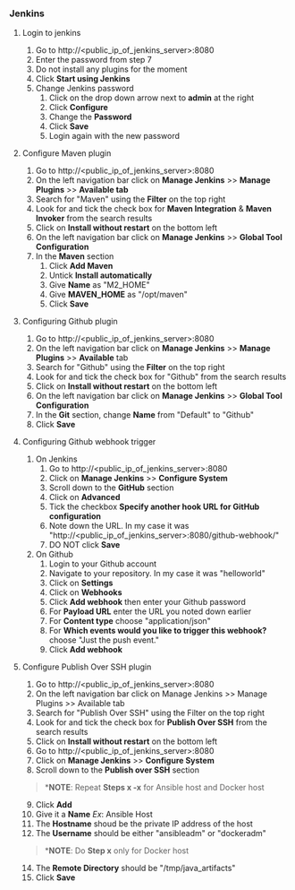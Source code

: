### Jenkins

1. Login to jenkins
    1. Go to http://<public_ip_of_jenkins_server>:8080
    2. Enter the password from step 7
    3. Do not install any plugins for the moment
    4. Click **Start using Jenkins**
    5. Change Jenkins password
        1. Click on the drop down arrow next to **admin** at the right
        2. Click **Configure**
        3. Change the **Password**
        4. Click **Save**
        5. Login again with the new password
        
2. Configure Maven plugin
    1. Go to http://<public_ip_of_jenkins_server>:8080
    2. On the left navigation bar click on **Manage Jenkins** >> **Manage Plugins** >> **Available tab**
    3. Search for "Maven" using the **Filter** on the top right
    4. Look for and tick the check box for **Maven Integration** & **Maven Invoker** from the search results
    5. Click on **Install without restart** on the bottom left
    6. On the left navigation bar click on **Manage Jenkins** >> **Global Tool Configuration**
    7. In the **Maven** section
        1. Click **Add Maven**
        2. Untick **Install automatically**
        3. Give **Name** as "M2_HOME"
        4. Give **MAVEN_HOME** as "/opt/maven"
        5. Click **Save**

3. Configuring Github plugin
    1. Go to http://<public_ip_of_jenkins_server>:8080
    2. On the left navigation bar click on **Manage Jenkins** >> **Manage Plugins** >> **Available** tab
    3. Search for "Github" using the **Filter** on the top right
    4. Look for and tick the check box for "Github" from the search results
    5. Click on **Install without restart** on the bottom left
    6. On the left navigation bar click on **Manage Jenkins** >> **Global Tool Configuration**
    7. In the **Git** section, change **Name** from "Default" to "Github"
    8. Click **Save**

4. Configuring Github webhook trigger
    1. On Jenkins
        1. Go to http://<public_ip_of_jenkins_server>:8080
        2. Click on **Manage Jenkins** >> **Configure System**
        3. Scroll down to the **GitHub** section
        4. Click on **Advanced**
        5. Tick the checkbox **Specify another hook URL for GitHub configuration**
        6. Note down the URL. In my case it was "http://<public_ip_of_jenkins_server>:8080/github-webhook/"
        7. DO NOT click **Save**
    2. On Github
        1. Login to your Github account
        2. Navigate to your repository. In my case it was "helloworld"
        3. Click on **Settings**
        4. Click on **Webhooks**
        5. Click **Add webhook** then enter your Github password
        6. For **Payload URL** enter the URL you noted down earlier
        7. For **Content type** choose "application/json"
        8. For **Which events would you like to trigger this webhook?** choose "Just the push event."
        9. Click **Add webhook**

5. Configure Publish Over SSH plugin
    1. Go to http://<public_ip_of_jenkins_server>:8080
    2. On the left navigation bar click on Manage Jenkins >> Manage Plugins >> Available tab
    3. Search for "Publish Over SSH" using the Filter on the top right
    4. Look for and tick the check box for **Publish Over SSH** from the search results
    5. Click on **Install without restart** on the bottom left
    6. Go to http://<public_ip_of_jenkins_server>:8080
    7. Click on **Manage Jenkins** >> **Configure System**
    8. Scroll down to the **Publish over SSH** section
    > ***NOTE**: Repeat **Steps x -x** for Ansible host and Docker host 
    9. Click **Add**
    10. Give it a **Name** *Ex*: Ansible Host
    12. The **Hostname** shoud be the private IP address of the host
    13. The **Username** should be either "ansibleadm" or "dockeradm"
    > ***NOTE**: Do **Step x** only for Docker host 
    14. The **Remote Directory** should be "/tmp/java_artifacts"
    15. Click **Save**
